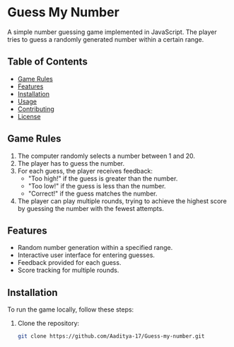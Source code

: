 # Guess My Number

A simple number guessing game implemented in JavaScript. The player tries to guess a randomly generated number within a certain range.

## Table of Contents

- [Game Rules](#game-rules)
- [Features](#features)
- [Installation](#installation)
- [Usage](#usage)
- [Contributing](#contributing)
- [License](#license)

## Game Rules

1. The computer randomly selects a number between 1 and 20.
2. The player has to guess the number.
3. For each guess, the player receives feedback:
   - "Too high!" if the guess is greater than the number.
   - "Too low!" if the guess is less than the number.
   - "Correct!" if the guess matches the number.
4. The player can play multiple rounds, trying to achieve the highest score by guessing the number with the fewest attempts.

## Features

- Random number generation within a specified range.
- Interactive user interface for entering guesses.
- Feedback provided for each guess.
- Score tracking for multiple rounds.

## Installation

To run the game locally, follow these steps:

1. Clone the repository:
   ```sh
   git clone https://github.com/Aaditya-17/Guess-my-number.git
